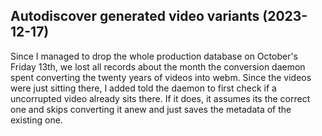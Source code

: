 ## Autodiscover generated video variants (2023-12-17)

Since I managed to drop the whole production database on October's Friday 13th, we lost all records about the month the conversion daemon spent converting the twenty years of videos into webm.
Since the videos were just sitting there, I added told the daemon to first check if a uncorrupted video already sits there.
If it does, it assumes its the correct one and skips converting it anew and just saves the metadata of the existing one.
